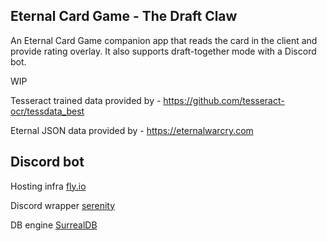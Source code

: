## Eternal Card Game - The Draft Claw
An Eternal Card Game companion app that reads the card in the client and provide rating overlay.
It also supports draft-together mode with a Discord bot.

WIP

Tesseract trained data provided by - https://github.com/tesseract-ocr/tessdata_best

Eternal JSON data provided by - https://eternalwarcry.com


## Discord bot
  Hosting infra [fly.io](https://fly.io)
  
  Discord wrapper [serenity](https://crates.io/crates/serenity)
  
  DB engine [SurrealDB](https://surrealdb.com)
